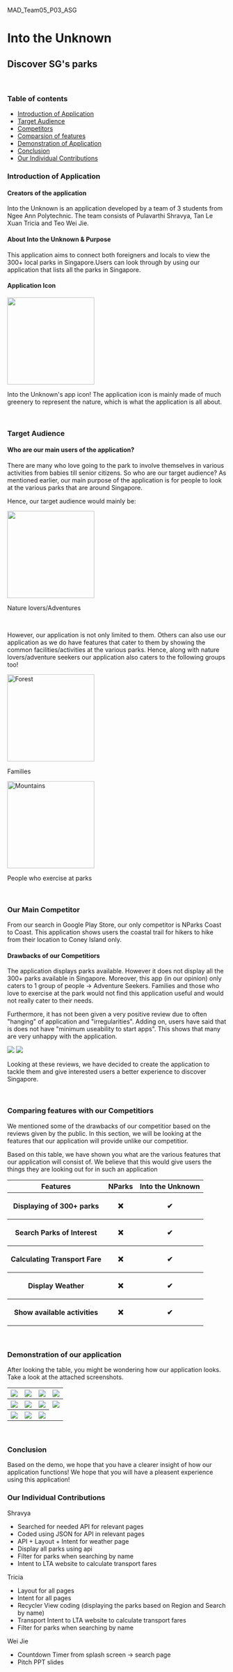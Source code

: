 <p>MAD_Team05_P03_ASG</p>

<h1>Into the Unknown</h1>
<h2>Discover SG's parks</h2>
  
<br>
  
<h3>Table of contents</h3>
<ul>
  <li><a href = "#intro">Introduction of Application</a></li>
  <li><a href = "#target">Target Audience</a></li>
  <li><a href = "#race">Competitors</a></li>
  <li><a href = "#features">Comparsion of features</a></li>
  <li><a href = "#demo">Demonstration of Application</a></li>
  <li><a href = "#conclude">Conclusion</a></li>
  <li><a href = "#contribute">Our Individual Contributions</a></li>
</ul>

<h3 id = "intro">Introduction of Application</h3>
<h4>Creators of the application</h4>
<p>Into the Unknown is an application developed by a team of 3 students from Ngee Ann Polytechnic. The team consists of Pulavarthi Shravya, Tan Le Xuan Tricia and Teo Wei Jie.</p>
<h4>About Into the Unknown & Purpose</h4>
<p>This application aims to connect both foreigners and locals to view the 300+ local parks in Singapore.Users can look through by using our application that lists all the parks in Singapore.</p>
<h4>Application Icon</h4>
<img src = "app icon.jpg" width = "200" height = "200">
<p>Into the Unknown's app icon! The application icon is mainly made of much greenery to represent the nature, which is what the application is all about.</p>

<br>

<h3 id = "target">Target Audience</h3>
<h4>Who are our main users of the application?</h4>
<p>There are many who love going to the park to involve themselves in various activities from babies till senior citizens. So who are our target audience? As mentioned earlier, our main purpose of the application is for people to look at the various parks that are around Singapore.</p>
<p>Hence, our target audience would mainly be:</p>
<img src = "natureLover.jpg" width = "200" height = "200">
<p>Nature lovers/Adventures</p>

<br>

<p>However, our application is not only limited to them. Others can also use our application as we do have features that cater to them by showing the common facilities/activities at the various parks. Hence, along with nature lovers/adventure seekers our application also caters to the following groups too!</p>
<img src="family.jpg" alt="Forest" width = "200" height = "200">
<p>Families</p>
<img src="exercise.jpg" alt="Mountains" width = "200" height = "200">
<p>People who exercise at parks</p>

<br>

<h3 id = "race">Our Main Competitor</h3>
<p>From our search in Google Play Store, our only competitor is NParks Coast to Coast. This application shows users the coastal trail for hikers to hike from their location to Coney Island only.</p>
<h4>Drawbacks of our Competitiors</h4>
<p>The application displays parks available. However it does not display all the 300+ parks available in Singapore. Moreover, this app (in our opinion) only caters to 1 group of people -> Adventure Seekers. Families and those who love to exercise at the park would not find this application useful and would not really cater to their needs.</p>
<p>Furthermore, it has not been given a very positive review due to often "hanging" of application and "irregularities". Adding on, users have said that is does not have "minimum useability to start apps". This shows that many are very unhappy with the application.</p>

<img src = "review1.jpg">
<img src = "review2.jpg">

<p>Looking at these reviews, we have decided to create the application to tackle them and give interested users a better experience to discover Singapore.</p>

<br>

<h3 id = "features">Comparing features with our Competitiors</h3>
<p>We mentioned some of the drawbacks of our competitior based on the reviews given by the public. In this section, we will be looking at the features that our application will provide unlike our competitior.</p>
<table>
  <tr>
    <th>Features</th>
    <th>NParks</th>
    <th>Into the Unknown</th>
  </tr>
  <tr>
    <th>Displaying of 300+ parks</th>
    <th><p>&#10060;</p></th>
    <th><p>&#10004</p></th>
  </tr>
  <tr>
    <th>Search Parks of Interest</th>
    <th><p>&#10060;</p></th>
    <th><p>&#10004</p></th>
  </tr>
  <tr>
    <th>Calculating Transport Fare</th>
    <th><p>&#10060;</p></th>
    <th><p>&#10004</p></th>
  </tr>
  <tr>
    <th>Display Weather</th>
    <th><p>&#10060;</p></th>
    <th><p>&#10004</p></th>
  </tr>
  <tr>
    <th>Show available activities</th>
    <th><p>&#10060;</p></th>
    <th><p>&#10004</p></th>
  </tr>
  
  <p>Based on this table, we have shown you what are the various features that our application will consist of. We believe that this would give users the things they are looking out for in such an application</p>
</table>

<br>

<h3 id = "demo">Demonstration of our application</h3>
<p>After looking the table, you might be wondering how our application looks. Take a look at the attached screenshots.</p>

<table>
    <tr>
    <th><img src = "splashscreen.jpg"></th>
    <th><img src = "searchMain.jpg"></th>
    <th><img src = "weather1.jpg"></th>
    <th><img src = "information.jpg"></th>
    </tr>
     <tr>
    <th><img src = "information2.jpg"></th>
    <th><img src = "directions.jpg"></th>
    <th><img src = "parks.jpg"></th>
    <th><img src = "namesee.jpg"></th>
    </tr>
    <tr>
    <th><img src = "view.jpg"></th>
    <th><img src = "nparks.jpg"></th>
    <th><img src = "transport.jpg"></th>
    </tr>
</table>


<br>

<h3 id = "conclude">Conclusion</h3>
<p>Based on the demo, we hope that you have a clearer insight of how our application functions! We hope that you will have a pleasent experience using this application!</p>

<h3 id = "contribute">Our Individual Contributions</h3>
<p>Shravya</p>
<ul>
  <li>Searched for needed API for relevant pages</li>
  <li>Coded using JSON for API in relevant pages</li>
  <li>API + Layout + Intent for weather page</li>
  <li>Display all parks using api</li>
  <li>Filter for parks when searching by name</li>
  <li>Intent to LTA website to calculate transport fares</li>
 </ul>
 
 <p>Tricia</p>
<ul>
  <li>Layout for all pages</li>
  <li>Intent for all pages</li>
  <li>Recycler View coding (displaying the parks based on Region and Search by name)</li>
  <li>Transport Intent to LTA website to calculate transport fares</li>
  <li>Filter for parks when searching by name</li>
 </ul>
 
  <p>Wei Jie</p>
<ul>
  <li>Countdown Timer from splash screen -> search page</li>
  <li>Pitch PPT slides</li>
</ul>
  
  
    

 
